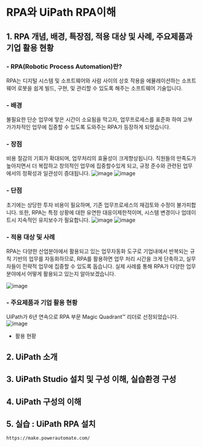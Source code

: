 # RPA와 UiPath RPA이해

## 1. RPA 개념, 배경, 특장점, 적용 대상 및 사례, 주요제품과 기업 활용 현황
###  - RPA(Robotic Process Automation)란?
RPA는 디지털 시스템 및 소프트웨어와 사람 사이의 상호 작용을 에뮬레이션하는 소프트웨어 로봇을 쉽게 빌드, 구현, 및 관리할 수 있도록 해주는 소프트웨어 기술입니다.

###  - 배경 
불필요한 단순 업무에 맣은 시간이 소요됨을 막고자, 업무프로세스를 표준화 하여 고부가가차적인 업무에 집중할 수 있도록 도와주는 RPA가 등장하게 되엇습니다.

###  - 장점
비용 절감의 기회가 확대되며, 업무처리의 효율성이 크게향상됩니다. 
직원들의 만족도가 높아지면서 더 복잡하고 창의적인 업무에 집중할수있게 되고, 규정 준수와 관련된 업무에서의 정확성과 일관성이 증대됩니다.
![image](https://github.com/user-attachments/assets/30e03c53-f428-43dd-b855-27c6b0b0a510)
![image](https://github.com/user-attachments/assets/72ac6b6c-3ddc-4f56-a902-6e02f410ac4f)

###  - 단점
초기에는 상당한 투자 비용이 필요하며, 기존 업무프로세스의 재검토와 수정이 불가피합니다. 
또한, RPA는 특정 상황에 대한 유연한 대응이제한적이며, 시스템 변경이나 업데이트시 지속적인 유지보수가 필요합니다.
![image](https://github.com/user-attachments/assets/9d327656-d18f-4d57-bed1-7c1ff3b35c65)
![image](https://github.com/user-attachments/assets/e1ef8134-444b-42e6-b538-c2754c8f74cb)

###  - 적용 대상 및 사례
RPA는 다양한 산업분야에서 활용되고 있는 업무자동화 도구로 기업내에서 반복되는 규칙 기반의 업무를 자동화하므로, RPA를
활용하면 업무 처리 시간을 크게 단축하고, 실무자들이 전략적 업무에 집중할 수 있도록 돕습니다. 실제 사례를 통해 RPA가 다양한 업무 분야에서 어떻게 활용되고 있는지 알아보겠습니다.

![image](https://github.com/user-attachments/assets/61ec7b72-4055-4170-be0f-7d5b8e2c76a9)


###  - 주요제품과 기업 활용 현황
UiPath가 6년 연속으로 RPA 부문 Magic Quadrant™ 리더로 선정되었습니다.
![image](https://github.com/user-attachments/assets/e3e2ced9-2d59-43d9-a8bf-beda3080c67e)

+ 활용 현황


## 2. UiPath 소개 

## 3. UiPath Studio 설치 및 구성 이해, 실습환경 구성

## 4. UiPath 구성의 이해

## 5. 실습 : UiPath RPA 설치


```
https://make.powerautomate.com/
```


